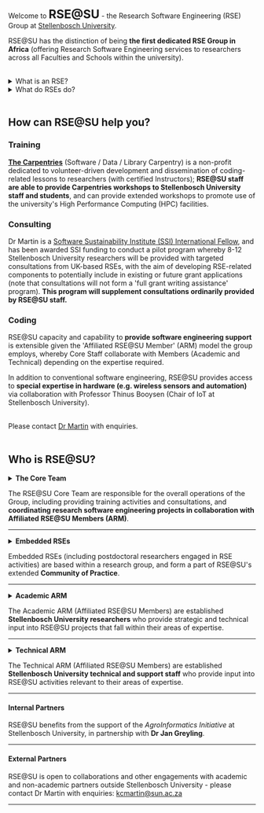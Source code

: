 Welcome to **<font size="+2">RSE@SU</font>** - the Research Software Engineering (RSE) Group at <a href="https://www.sun.ac.za/english">Stellenbosch University</a>.

RSE@SU has the distinction of being **the first dedicated RSE Group in Africa** (offering Research Software Engineering services to researchers across all Faculties and Schools within the university).<br>
<br>

<details><summary>What is an RSE?</summary>
<p>
<blockquote>
<p>The term <b><a href="https://www.software.ac.uk/research-software-engineers">'Research Software Engineer' (RSE)</a></b> was coined by the UK-based Software Sustainability Institute in 2012, on the recognition that research is increasingly dependent on software, and that such software requires "people who <a href="https://researchsoftware.org/"><b>combine professional software expertise with an understanding of research</b></a>".</p>   

<p>Skilled RSEs support researchers in fulfilling the expectations from funders for Open Science, and funders are increasingly requiring the involvement of RSEs in data- and computationally-intensive research.</p>

<p>The important innovation of <a href="https://society-rse.org/community/rse-groups/">RSE Groups</a> established by leading UK universities pioneered <b>a novel platform to make RSE skills more widely available.</b></p>  
   
</blockquote>
</p>
</details>

<details><summary>What do RSEs do?</summary>
<p>
<blockquote>
   
<p>RSEs provide support to researchers (and external clients) with services ranging from <b><a href="https://k-c-martin.github.io/test-page-2/#consulting">training</a></b>, <b><a href="https://k-c-martin.github.io/test-page-2/#consulting">consultancy</a></b>, and <b><a href="https://k-c-martin.github.io/test-page-2/#consulting">custom code development (or rehabilitation)</a></b>.</p>

<p>RSEs assist researchers to <b>'tidy up' code in preparation for publication</b> (with code-sharing increasingly important to credibility), and help researchers establish good practices (teaching and supporting adoption of <b>collaborative version control, sustainable code development, and appropriate licensing</b>).</p>

<p>RSEs support researchers to <b>progressively transition to increasingly sophisticated levels of computational work, and explore cutting-edge technologies</b>: e.g. starting from simple scripts on a single laptop, towards reproducible analysis pipelines and HPC- or cloud-enabled Big Data analyses, simulations, or deployment of AI/ML models.</p>

<p>RSEs can work with researchers to <b>develop high-impact grant proposals</b> that leverage the advantages of software engineering in computational research, increasing the prospects of success at both the award and execution stages.</p>  
   
</blockquote>
</p>
</details><br>

## How can RSE@SU help you?

### Training

<a href="https://carpentries.org/">**The Carpentries**</a> (Software / Data / Library Carpentry) is a non-profit dedicated to volunteer-driven development and dissemination of coding-related lessons to researchers (with certified Instructors); **RSE@SU staff are able to provide Carpentries workshops to Stellenbosch University staff and students**, and can provide extended workshops to promote use of the university's High Performance Computing (HPC) facilities.

### Consulting

Dr Martin is a [Software Sustainability Institute (SSI) International Fellow](https://www.software.ac.uk/about/fellows/kim-martin), and has been awarded SSI funding to conduct a pilot program whereby 8-12 Stellenbosch University researchers will be provided with targeted consultations from UK-based RSEs, with the aim of developing RSE-related components to potentially include in existing or future grant applications (note that consultations will not form a 'full grant writing assistance' program). **This program will supplement consultations ordinarily provided by RSE@SU staff.**

### Coding

RSE@SU capacity and capability to **provide software engineering support** is extensible given the 'Affiliated RSE@SU Member' (ARM) model the group employs, whereby Core Staff collaborate with Members (Academic and Technical) depending on the expertise required.

In addition to conventional software engineering, RSE@SU provides access to **special expertise in hardware (e.g. wireless sensors and automation)** via collaboration with Professor Thinus Booysen (Chair of IoT at Stellenbosch University).

<br>
Please contact <a href="mailto:kcmartin@sun.ac.za">Dr Martin</a> with enquiries.<br>

<br>

## Who is RSE@SU?

<details><summary><b>The Core Team</b></summary>
<p>
<blockquote>
   <p><b>DR KIM MARTIN</b><br>  
   <i>Software Sustainability Institute (SSI) International Fellow</i><br>   
   <i>Hans Merensky Postdoctoral Fellow, RSE</i><br>    
   EucXylo Group for Advanced Modelling of Eucalypt Wood Formation<br>  
   Department of Forest and Wood Science, Faculty of Agriscience</p>  

   <p><b>DR JOHN COCKCROFT</b><br>  
   <i>Managing Staff Scientist, RSE</i><br>  
   Neuromechanics Unit (Human Movement Analysis), Central Analytical Facilities</p>  
   
</blockquote>  
  </p>
</details>

The RSE@SU Core Team are responsible for the overall operations of the Group, including providing training activities and consultations, and **coordinating research software engineering projects in collaboration with Affiliated RSE@SU Members (ARM)**.

<hr>
 
<details><summary><b>Embedded RSEs</b></summary>
<p>
<blockquote>

   <p><b>DR VITALIS LAGAT</b><br> 
   <i>Postdoctoral Fellow (joint), RSE</i><br>  
   EucXylo Research Group<br>  
   Department of Forestry and Wood Science, Faculty of Agriscience, with<br>  
   Mathematical and Theoretical Biosciences Group<br>  
   Department of Mathematical Sciences, Faculty of Science</p>  
   
   <p><b>DR MICHAEL RITCHIE</b><br>   
   <i>Postdoctoral Researcher, RSE</i><br>    
   Internet of Things (IoT) Group<br>    
   Faculty of Engineering</p> 
</blockquote> 
</p>
</details>

Embedded RSEs (including postdoctoral researchers engaged in RSE activities) are based within a research group, and form a part of RSE@SU's extended **Community of Practice**.

<hr>

<details><summary><b>Academic ARM</b></summary>
<p>
<blockquote>
   
   <p><b>PROF THINUS BOOYSEN</b><br>
   <i>Chair in the Internet of Things (IoT)</i><br> 
   Internet of Things (IoT) Group<br>
   Faculty of Engineering</p>
   
   <p><b>DR JUAN KLOPPER</b><br>
   <i>Research Fellow, Educator</i><br>
   School for Data Science and Computational Thinking<br>  
      <i>Senior Researcher</i><br>  
   Division of Epidemiology and Biostatistics, Department of Global Health, Faculty of Medicine and Health Sciences</p>  

   <p><b>PROF HUGH PATTERTON</b><br>  
   <i>Director, Group Leader (epigenomics, bioinformatics)</i><br> 
   Center for Bioinformatics and Computational Biology (CBCB), Faculty of Science</p>  

   <p><b>PROF BRINK VAN DER MERWE</b><br>  
   <i>Head of Division, Group Leader (algorithmics)</i><br>  
   Division of Computer Science, Department of Mathematical Sciences, Faculty of Science</p>  

   <p><b>PROF BRUCE WATSON</b><br> 
   <i>Joint Professor (cybersecurity, cryptography, AI, ML, program correctness, programming languages)</i><br>  
   School of Data Science and Computational Thinking, with<br>  
   Department of Information Science, Faculty of Arts and Social Sciences</p>  

   </blockquote>
</p>
</details>

The Academic ARM (Affiliated RSE@SU Members) are established **Stellenbosch University researchers** who provide strategic and technical input into RSE@SU projects that fall within their areas of expertise.

<hr>

<details><summary><b>Technical ARM</b></summary>
<p>
<blockquote>
   <p><b>MR GERHARD WAGENINGEN</b><br> 
   <i>Senior System Administrator</i><br>  
   High Performance Computing (HPC)<br>  
   IT Infrastructure</p>  
   </blockquote>
</p>
</details>

The Technical ARM (Affiliated RSE@SU Members) are established **Stellenbosch University technical and support staff** who provide input into RSE@SU activities relevant to their areas of expertise.

<hr>
   
#### Internal Partners

RSE@SU benefits from the support of the <em>AgroInformatics Initiative</em> at Stellenbosch University, in partnership with **Dr Jan Greyling**.

<hr>

#### External Partners

RSE@SU is open to collaborations and other engagements with academic and non-academic partners outside Stellenbosch University - please contact Dr Martin with enquiries: <a href="mailto:kcmartin@sun.ac.za">kcmartin@sun.ac.za</a>

<hr>


